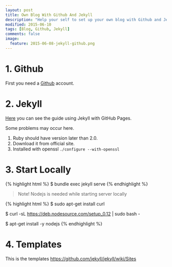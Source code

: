 ```yaml
---
layout: post
title: Own Blog With Github And Jekyll
description: "Help your self to set up your own blog with Github and Jekyll."
modified: 2015-06-10
tags: [Blog, Github, Jekyll]
comments: false
image:
  feature: 2015-06-08-jekyll-github.png
---
```


# 1. Github

First you need a 
<a href="https://github.com/" target="_blank">Github</a> account.


# 2. Jekyll

<a href="https://help.github.com/articles/using-jekyll-with-pages/" target="_blank">Here</a> you can see the guide using Jekyll with GitHub Pages.

Some problems may occur here.

1. Ruby should have version later than 2.0.
2. Download it from official site.
3. Installed with openssl ``./configure --with-openssl``


# 3. Start Locally

{% highlight html %}
$ bundle exec jekyll serve
{% endhighlight %}

> Note! Nodejs is needed while starting server locally

{% highlight html %}
$ sudo apt-get install curl

$ curl -sL https://deb.nodesource.com/setup_0.12 | sudo bash -

$ apt-get install -y nodejs
{% endhighlight %}

# 4. Templates
This is the templates <a href="https://github.com/jekyll/jekyll/wiki/Sites" target="_blank">https://github.com/jekyll/jekyll/wiki/Sites</a>